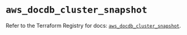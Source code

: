 # `aws_docdb_cluster_snapshot`

Refer to the Terraform Registry for docs: [`aws_docdb_cluster_snapshot`](https://registry.terraform.io/providers/hashicorp/aws/4.54.0/docs/resources/docdb_cluster_snapshot).
